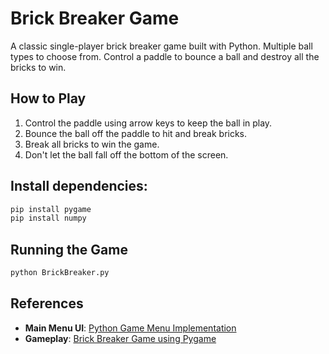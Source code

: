 # Brick Breaker Game
A classic single-player brick breaker game built with Python. Multiple ball types to choose from. Control a paddle to bounce a ball and destroy all the bricks to win.

## How to Play
1. Control the paddle using arrow keys to keep the ball in play.
2. Bounce the ball off the paddle to hit and break bricks.
3. Break all bricks to win the game.
4. Don't let the ball fall off the bottom of the screen.

## Install dependencies:
```bash
pip install pygame
pip install numpy
```

## Running the Game
```bash
python BrickBreaker.py
```

## References
 - **Main Menu UI**: [Python Game Menu Implementation](https://www.youtube.com/watch?v=GMBqjxcKogA&list=WL&index=4)
 - **Gameplay**: [Brick Breaker Game using Pygame](https://www.youtube.com/watch?v=qg1_kRMwmr8)
